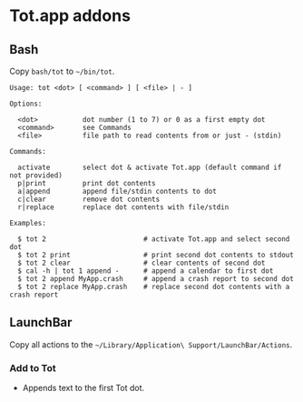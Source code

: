 # Tot.app addons

## Bash

Copy `bash/tot` to `~/bin/tot`.

```shell
Usage: tot <dot> [ <command> ] [ <file> | - ]

Options:

  <dot>           dot number (1 to 7) or 0 as a first empty dot
  <command>       see Commands
  <file>          file path to read contents from or just - (stdin)

Commands:

  activate        select dot & activate Tot.app (default command if not provided)
  p|print         print dot contents
  a|append        append file/stdin contents to dot
  c|clear         remove dot contents
  r|replace       replace dot contents with file/stdin

Examples:

  $ tot 2                        # activate Tot.app and select second dot
  $ tot 2 print                  # print second dot contents to stdout
  $ tot 2 clear                  # clear contents of second dot
  $ cal -h | tot 1 append -      # append a calendar to first dot
  $ tot 2 append MyApp.crash     # append a crash report to second dot
  $ tot 2 replace MyApp.crash    # replace second dot contents with a crash report
  ```

  ## LaunchBar

  Copy all actions to the `~/Library/Application\ Support/LaunchBar/Actions`.

  ### Add to Tot

  * Appends text to the first Tot dot.
  